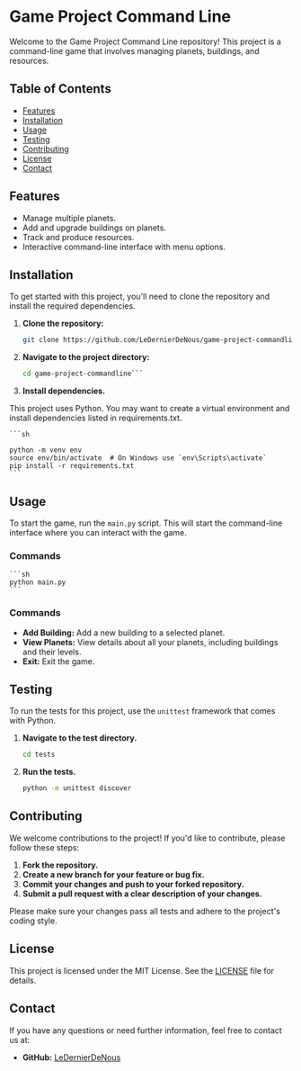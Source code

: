 # Game Project Command Line

Welcome to the Game Project Command Line repository! This project is a command-line game that involves managing planets, buildings, and resources.

## Table of Contents

- [Features](#features)
- [Installation](#installation)
- [Usage](#usage)
- [Testing](#testing)
- [Contributing](#contributing)
- [License](#license)
- [Contact](#contact)

## Features

- Manage multiple planets.
- Add and upgrade buildings on planets.
- Track and produce resources.
- Interactive command-line interface with menu options.

## Installation

To get started with this project, you'll need to clone the repository and install the required dependencies.

1. **Clone the repository:**

   ```sh
   git clone https://github.com/LeDernierDeNous/game-project-commandline.git```

2. **Navigate to the project directory:**

    ```sh 
    cd game-project-commandline```

3. **Install dependencies.**

This project uses Python. You may want to create a virtual environment and install dependencies listed in requirements.txt.

    ```sh

    python -m venv env
    source env/bin/activate  # On Windows use `env\Scripts\activate`
    pip install -r requirements.txt
    ```

## Usage

To start the game, run the `main.py` script. This will start the command-line interface where you can interact with the game.

### Commands

    ```sh
    python main.py 
    ```

### Commands

- **Add Building:** Add a new building to a selected planet.
- **View Planets:** View details about all your planets, including buildings and their levels.
- **Exit:** Exit the game.

## Testing

To run the tests for this project, use the `unittest` framework that comes with Python.

1. **Navigate to the test directory.**

    ```sh
    cd tests
    ```

2. **Run the tests.**

    ```sh
    python -m unittest discover
    ```

## Contributing

We welcome contributions to the project! If you'd like to contribute, please follow these steps:

1. **Fork the repository.**
2. **Create a new branch for your feature or bug fix.**
3. **Commit your changes and push to your forked repository.**
4. **Submit a pull request with a clear description of your changes.**

Please make sure your changes pass all tests and adhere to the project's coding style.

## License

This project is licensed under the MIT License. See the [LICENSE](LICENSE) file for details.

## Contact

If you have any questions or need further information, feel free to contact us at:

- **GitHub:** [LeDernierDeNous](https://github.com/LeDernierDeNous)